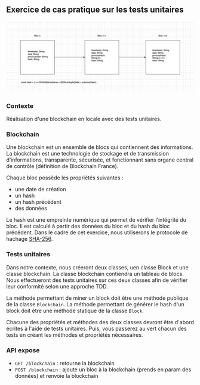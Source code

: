 ## Exercice de cas pratique sur les tests unitaires

![Blockchain](./blockchain.png)

### Contexte
Réalisation d'une blockchain en locale avec des tests unitaires.

### Blockchain
Une blockchain est un ensemble de blocs qui contiennent des informations. La blockchain est une technologie de stockage et de transmission d’informations, transparente, sécurisée, et fonctionnant sans organe central de contrôle (définition de Blockchain France).

Chaque bloc possède les propriétés suivantes :
- une date de création
- un hash
- un hash précédent
- des données

Le hash est une empreinte numérique qui permet de vérifier l’intégrité du bloc. Il est calculé à partir des données du bloc et du hash du bloc précédent.
Dans le cadre de cet exercice, nous utiliserons le protocole de hachage [SHA-256](https://www.npmjs.com/package/crypto-js).

### Tests unitaires
Dans notre contexte, nous créeront deux classes, uen classe Block et une classe blockchain. La classe blockchain contiendra un tableau de blocs.
Nous effectueront des tests unitaires sur ces deux classes afin de vérifier leur conformité selon une approche TDD.

La méthode permettant de miner un block doit être une méthode publique de la classe `Blockchain`.
La méthode permettant de générer le hash d'un block doit être une méthode statique de la classe `Block`.

Chacune des propriétés et méthodes des deux classes devront être d'abord écrites à l'aide de tests unitaires. Puis, vous passerez au vert chacun des tests en créant les méthodes et propriétés nécessaires.

### API expose
- `GET /blockchain` : retourne la blockchain
- `POST /blockchain` : ajoute un bloc à la blockchain (prends en param des données) et renvoie la blockchain